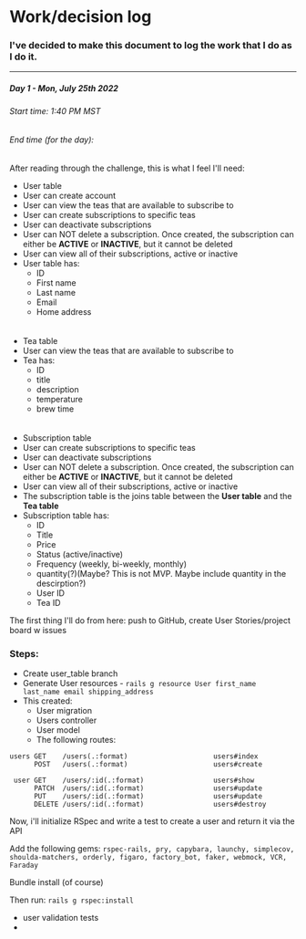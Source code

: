 <h1>Work/decision log</h1>
<h3>I've decided to make this document to log the work that I do as I do it.</h3>
<hr/>

<h5>Day 1 - Mon, July 25th 2022</h5>
<h6>Start time: 1:40 PM MST</h6>
<h6>End time (for the day): </h6>
 After reading through the challenge, this is what I feel I'll need:

 - User table
  - User can create account
  - User can view the teas that are available to subscribe to
  - User can create subscriptions to specific teas
  - User can deactivate subscriptions
  - User can NOT delete a subscription. Once created, the subscription can either be __ACTIVE__ or __INACTIVE__, but it cannot be deleted
  - User can view all of their subscriptions, active or inactive
  - User table has:
    - ID
    - First name
    - Last name
    - Email
    - Home address
    <br/>
    <br/>
 - Tea table
  - User can view the teas that are available to subscribe to
  - Tea has:
    - ID
    - title
    - description
    - temperature
    - brew time
    <br/>
    <br/>
 - Subscription table
  - User can create subscriptions to specific teas
  - User can deactivate subscriptions
  - User can NOT delete a subscription. Once created, the subscription can either be __ACTIVE__ or __INACTIVE__, but it cannot be deleted
  - User can view all of their subscriptions, active or inactive
  - The subscription table is the joins table between the __User table__ and the __Tea table__
  - Subscription table has:
    - ID
    - Title
    - Price
    - Status (active/inactive)
    - Frequency (weekly, bi-weekly, monthly)
    - quantity(?)(Maybe? This is not MVP. Maybe include quantity in the descirption?)
    - User ID
    - Tea ID


The first thing I'll do from here: push to GitHub, create User Stories/project board w issues

<h3> Steps: </h3>

- Create user_table branch
- Generate User resources - `rails g resource User first_name last_name email shipping_address`
- This created:
  - User migration
  - Users controller
  - User model
  - The following routes:

```
users GET    /users(.:format)                     users#index
      POST   /users(.:format)                     users#create

 user GET    /users/:id(.:format)                 users#show
      PATCH  /users/:id(.:format)                 users#update
      PUT    /users/:id(.:format)                 users#update
      DELETE /users/:id(.:format)                 users#destroy
```

Now, i'll initialize RSpec and write a test to create a user and return it via the API

Add the following gems:
`rspec-rails, pry, capybara, launchy, simplecov, shoulda-matchers, orderly, figaro, factory_bot, faker, webmock, VCR, Faraday`

Bundle install (of course)

Then run: `rails g rspec:install`

- user validation tests
- 
